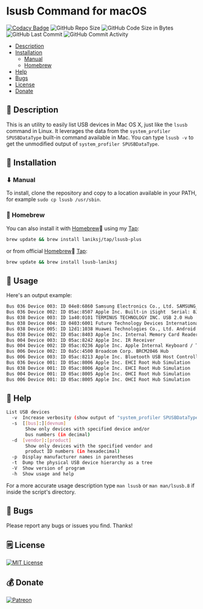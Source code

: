# lsusb Command for macOS
[![Codacy Badge](https://app.codacy.com/project/badge/Grade/f56c0620f67f464983aa51019d558027)](https://app.codacy.com/gh/LanikSJ/lsusb/dashboard?utm_source=gh&utm_medium=referral&utm_content=&utm_campaign=Badge_grade)
![GitHub Repo Size](https://img.shields.io/github/repo-size/laniksj/lsusb)
![GitHub Code Size in Bytes](https://img.shields.io/github/languages/code-size/laniksj/lsusb)
![GitHub Last Commit](https://img.shields.io/github/last-commit/laniksj/lsusb)
![GitHub Commit Activity](https://img.shields.io/github/commit-activity/m/laniksj/lsusb)

- [Description](#📝-description)
- [Installation](#💾-installation)
     - [Manual](#⬇-manual)
     - [Homebrew](#🍻-homebrew)
- [Help](#🙋-help)
- [Bugs](#🐛-bugs)
- [License](#🗒️-license)
- [Donate](#💰-donate)

## 📝 Description

This is an utility to easily list USB devices in Mac OS X, just like the `lsusb` command in Linux. It leverages the data from the `system_profiler SPUSBDataType` built-in command available in Mac. You can type `lsusb -v` to get the unmodified output of `system_profiler SPUSBDataType`.

## 💾 Installation

### ⬇ Manual

To install, clone the repository and copy to a location available in your PATH, for example `sudo cp lsusb /usr/sbin`.

### 🍻 Homebrew

You can also install it with [Homebrew](http://brew.sh)🍻 using my [Tap](https://github.com/LanikSJ/homebrew-tap):

```bash
brew update && brew install laniksj/tap/lsusb-plus
```
or from official [Homebrew](http://brew.sh)🍻 [Tap](https://github.com/Homebrew/homebrew-core):

```bash
brew update && brew install lsusb-laniksj
```

## 📝 Usage

Here's an output example:

```bash
Bus 036 Device 003: ID 04e8:6860 Samsung Electronics Co., Ltd. SAMSUNG_Android  Serial: 323062d3f6738057
Bus 036 Device 002: ID 05ac:8507 Apple Inc. Built-in iSight  Serial: 8J97P2KF16V13A00
Bus 038 Device 003: ID 1a40:0101 TERMINUS TECHNOLOGY INC. USB 2.0 Hub [MTT] 
Bus 038 Device 004: ID 0403:6001 Future Technology Devices International Limited FT232R USB UART  Serial: A601EFG9
Bus 038 Device 005: ID 12d1:1038 Huawei Technologies Co., Ltd. Android Adapter  Serial: 509F2735096D
Bus 038 Device 002: ID 05ac:8403 Apple Inc. Internal Memory Card Reader  Serial: 000000009833
Bus 004 Device 003: ID 05ac:8242 Apple Inc. IR Receiver 
Bus 004 Device 002: ID 05ac:0236 Apple Inc. Apple Internal Keyboard / Trackpad 
Bus 006 Device 002: ID 0a5c:4500 Broadcom Corp. BRCM2046 Hub 
Bus 006 Device 003: ID 05ac:8213 Apple Inc. Bluetooth USB Host Controller  Serial: 002608CCAC6F
Bus 036 Device 001: ID 05ac:8006 Apple Inc. EHCI Root Hub Simulation 
Bus 038 Device 001: ID 05ac:8006 Apple Inc. EHCI Root Hub Simulation 
Bus 004 Device 001: ID 05ac:8005 Apple Inc. OHCI Root Hub Simulation 
Bus 006 Device 001: ID 05ac:8005 Apple Inc. OHCI Root Hub Simulation
```

## 🙋 Help

```bash
List USB devices
  -v  Increase verbosity (show output of "system_profiler SPUSBDataType")
  -s  [[bus]:][devnum]
       Show only devices with specified device and/or
       bus numbers (in decimal)
  -d  [vendor]:[product]
       Show only devices with the specified vendor and
       product ID numbers (in hexadecimal)
  -p  Display manufacturer names in parentheses
  -t  Dump the physical USB device hierarchy as a tree
  -V  Show version of program
  -h  Show usage and help
```

For a more accurate usage description type `man lsusb` or `man man/lsusb.8` if inside the script's directory.

## 🐛 Bugs

Please report any bugs or issues you find. Thanks!

## 🗒️ License

[![MIT License](https://img.shields.io/badge/license-MIT-blue)](https://en.wikipedia.org/wiki/MIT_License)

## 💰 Donate

[![Patreon](https://img.shields.io/badge/patreon-donate-blue.svg)](https://www.patreon.com/laniksj/overview)
